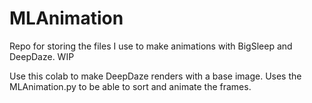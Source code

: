 # MLAnimation
 Repo for storing the files I use to make animations with BigSleep and DeepDaze. WIP

 Use this colab to make DeepDaze renders with a base image. Uses the MLAnimation.py to be able to sort and animate the frames.